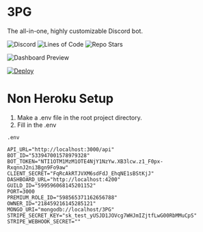 # 3PG
The all-in-one, highly customizable Discord bot.

![Discord](https://img.shields.io/discord/685862664223850497?color=482f5d&amp;label=Support&amp;style=for-the-badge)
![Lines of Code](https://img.shields.io/tokei/lines/github/3PG/Bot?color=482f5d&style=for-the-badge)
![Repo Stars](https://img.shields.io/github/stars/3PG/Bot?color=482f5d&style=for-the-badge)

![Dashboard Preview](https://3pg.xyz/assets/docs/img/dashboard-v2.2.0b.png)

[![Deploy](https://www.herokucdn.com/deploy/button.svg)](https://heroku.com/deploy?template=https://github.com/server-git/Bot-1/tree/stable)

# Non Heroku Setup
1) Make a .env file in the root project directory.
2) Fill in the .env

`.env`
```env
API_URL="http://localhost:3000/api"
BOT_ID="533947001578979328"
BOT_TOKEN="NTI1OTM1MzM1OTE4NjY1NzYw.XB3lcw.z1_F0px-RxqnnJ2ni3Bgn9Fo9aw"
CLIENT_SECRET="FqRcAkRTJVXM6sdFdJ_EhqNE1sBStKjJ"
DASHBOARD_URL="http://localhost:4200"
GUILD_ID="599596068145201152"
PORT=3000
PREMIUM_ROLE_ID="598565371162656788"
OWNER_ID="218459216145285121"
MONGO_URI="mongodb://localhost/3PG"
STRIPE_SECRET_KEY="sk_test_yUSJD1JOVcg7WHJmIZjtfLwG00RbMMuCpS"
STRIPE_WEBHOOK_SECRET=""
```
